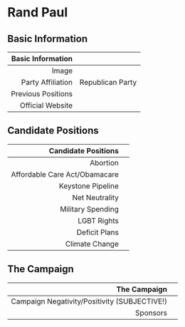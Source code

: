 # Rand Paul

## Basic Information
|     Basic Information |   |
|----------------------:|---|
|                 Image | |
|     Party Affiliation | Republican Party |
|    Previous Positions | |
|      Official Website | |

## Candidate Positions
|           Candidate Positions |   |
|------------------------------:|---|
|                      Abortion |   |
| Affordable Care Act/Obamacare |   |
|             Keystone Pipeline |   |
|                Net Neutrality |   |
|             Military Spending |   |
|                   LGBT Rights |   |
|                 Deficit Plans |   |
|                Climate Change |   |

## The Campaign
|                                 The Campaign |   |
|---------------------------------------------:|---|
| Campaign Negativity/Positivity (SUBJECTIVE!) |   |
|                                     Sponsors |   |

